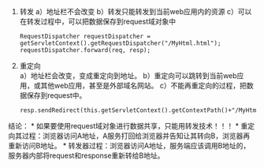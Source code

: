 1. 转发
	 a）地址栏不会改变
	 b）转发只能转发到当前web应用内的资源
	 c）可以在转发过程中，可以把数据保存到request域对象中

	```
	RequestDispatcher requestDispatcher = getServletContext().getRequestDispatcher("/MyHtml.html");
	requestDispatcher.forward(req, resp);
	```
	
2. 重定向			
	a）地址栏会改变，变成重定向到地址。
	b）重定向可以跳转到当前web应用，或其他web应用，甚至是外部域名网站。
	c）不能再重定向的过程，把数据保存到request中。
	
	```
	resp.sendRedirect(this.getServletContext().getContextPath()+"/MyHtml.html");
	```
	
结论： 
	* 如果要使用request域对象进行数据共享，只能用转发技术！！！
	* 重定向其过程：浏览器访问A地址，A服务打回给浏览器并告知让其转向B，浏览器再重新访问B地址。
	* 转发器过程：浏览器访问A地址，服务端应该调用B地址的，服务器内部将request和response重新转给B地址。